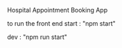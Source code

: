 Hospital Appointment Booking App 

to run the front end 
  start : "npm start"

  dev : "npm run start"
